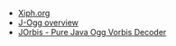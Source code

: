 - [Xiph.org](https://xiph.org/)
- [J-Ogg overview](http://www.j-ogg.de/core/main?/index.html)
- [JOrbis - Pure Java Ogg Vorbis Decoder](http://www.jcraft.com/jorbis/)